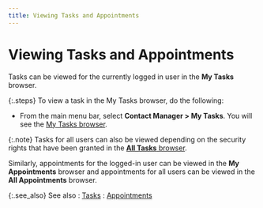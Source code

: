 ```yaml
---
title: Viewing Tasks and Appointments
---
```


# Viewing Tasks and Appointments


Tasks can be viewed for the currently logged in user in the **My 
 Tasks** browser.


{:.steps}
To view a task in the My Tasks browser, do  the following:

- From the main  menu bar, select **Contact Manager &gt; 
 My Tasks**. You will see the [My Tasks  browser]({{site.cm_baseurl}}/view-tasks-appointments/the_my_tasks_browser.html).



{:.note}
Tasks for all users can also be viewed depending  on the security rights that have been granted in the [**All Tasks** browser]({{site.cm_baseurl}}/view-tasks-appointments/the_all_tasks_browser.html).


Similarly, appointments for the logged-in user can be viewed in the  **My 
 Appointments** browser and appointments for all users can be  viewed in the **All 
 Appointments** browser.


{:.see_also}
See also
: [Tasks]({{site.cm_baseurl}}/tasks/tasks.html)
: [Appointments]({{site.cm_baseurl}}/appointments/appointment.html)
